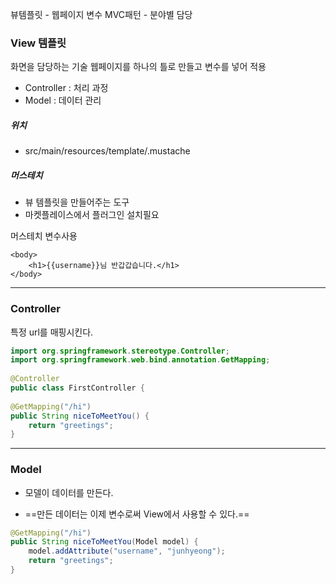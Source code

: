뷰템플릿 - 웹페이지 변수
MVC패턴 - 분야별 담당

### View 템플릿

화면을 담당하는 기술
웹페이지를 하나의 틀로 만들고 변수를 넣어 적용
- Controller : 처리 과정 
- Model : 데이터 관리

##### 위치 
- src/main/resources/template/.mustache

##### 머스테치
- 뷰 템플릿을 만들어주는 도구
- 마켓플레이스에서 플러그인 설치필요 

머스테치 변수사용
```
<body>  
	<h1>{{username}}님 반갑갑습니다.</h1>  
</body>
```

---
### Controller

특정 url를 매핑시킨다.

```java
import org.springframework.stereotype.Controller;  
import org.springframework.web.bind.annotation.GetMapping;  
  
@Controller  
public class FirstController {  
  
@GetMapping("/hi")  
public String niceToMeetYou() {  
	return "greetings";  
}  
```

---
### Model

- 모델이 데이터를 만든다. 

- ==만든 데이터는 이제 변수로써 View에서 사용할 수 있다.==

```java
@GetMapping("/hi")  
public String niceToMeetYou(Model model) {  
	model.addAttribute("username", "junhyeong");  
	return "greetings";  
}
```

